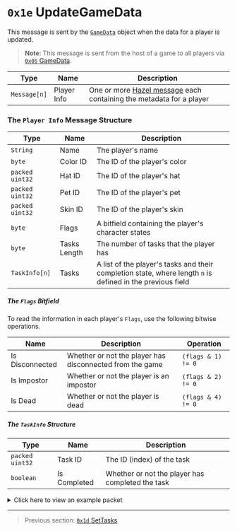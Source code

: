# `0x1e` UpdateGameData

This message is sent by the [`GameData`](../05_innernetobject_types/03_gamedata.md) object when the data for a player is updated.

> **Note**: This message is sent from the host of a game to all players via [`0x05` GameData](../02_root_message_types/05_gamedata.md).

| Type | Name | Description |
| --- | --- | --- |
| `Message[n]` | Player Info | One or more [Hazel message](../01_packet_structure/03_the_structure_of_a_hazel_message.md) each containing the metadata for a player |

### The `Player Info` Message Structure

| Type | Name | Description |
| --- | --- | --- |
| `String` | Name | The player's name |
| `byte` | Color ID | The ID of the player's color |
| `packed uint32` | Hat ID | The ID of the player's hat |
| `packed uint32` | Pet ID | The ID of the player's pet |
| `packed uint32` | Skin ID | The ID of the player's skin |
| `byte` | Flags | A bitfield containing the player's character states |
| `byte` | Tasks Length | The number of tasks that the player has |
| `TaskInfo[n]` | Tasks | A list of the player's tasks and their completion state, where length `n` is defined in the previous field |

##### The `Flags` Bitfield

To read the information in each player's `Flags`, use the following bitwise operations.

| Name | Description | Operation |
| --- | --- | --- |
| Is Disconnected | Whether or not the player has disconnected from the game | `(flags & 1) != 0` |
| Is Impostor | Whether or not the player is an impostor | `(flags & 2) != 0` |
| Is Dead | Whether or not the player is dead | `(flags & 4) != 0` |

##### The `TaskInfo` Structure

| Type | Name | Description |
| --- | --- | --- |
| `packed uint32` | Task ID | The ID (index) of the task |
| `boolean` | Is Completed | Whether or not the player has completed the task |

<details>
    <summary>Click here to view an example packet</summary>

```
01                          # Reliable packet
0079                        # Nonce
9f0105                      # Hazel message (tag of 0x05 = GameData)
    d3503f8a                # Game ID: -1975562029 (REDSUS)
    e50002                  # Hazel message (tag of 0x02 = RPC)
        58                  # Sender (GameData) Net ID: 88
        1e                  # RPC Call ID: 30 (UpdateGameData)
        160000              # Hazel message (tag of 0x00 = player 0)
            05416c696365    # Name: Alice
            08              # Color ID: 8 (Purple)
            51              # Hat ID: 81 (Chef's Hat)
            00              # Pet ID: 0 (None)
            00              # Skin ID: 0 (None)
            00              # Flags: None
            05              # Tasks Length: 5
                00  00      # Tasks[0], not completed
                01  00      # Tasks[1], not completed
                02  00      # Tasks[2], not completed
                03  00      # Tasks[3], not completed
                04  00      # Tasks[4], not completed
        160001              # Hazel message (tag of 0x01 = player 1)
            054a616d6573    # Name: James
            04              # Color ID: 4 (Orange)
            31              # Hat ID: 49 (Safari Hat)
            00              # Pet ID: 0 (None)
            00              # Skin ID: 0 (None)
            02              # Flags: Is Impostor
            05              # Tasks Length: 5
                00  00      # Tasks[0], not completed
                01  00      # Tasks[1], not completed
                02  00      # Tasks[2], not completed
                03  00      # Tasks[3], not completed
                04  00      # Tasks[4], not completed
        160003              # Hazel message (tag of 0x03 = player 3)
            054461766964    # Name: David
            00              # Color ID: 0 (Red)
            33              # Hat ID: 51 (Beanie)
            00              # Pet ID: 0 (None)
            00              # Skin ID: 0 (None)
            00              # Flags: None
            05              # Tasks Length: 5
                00  00      # Tasks[0], not completed
                01  00      # Tasks[1], not completed
                02  00      # Tasks[2], not completed
                03  00      # Tasks[3], not completed
                04  00      # Tasks[4], not completed
        160002              # Hazel message (tag of 0x02 = player 2)
            055361726168    # Name: Sarah
            05              # Color ID: 5 (Yellow)
            51              # Hat ID: 81 (Chef's Hat)
            00              # Pet ID: 0 (None)
            00              # Skin ID: 0 (None)
            00              # Flags: None
            05              # Tasks Length: 5
                00  00      # Tasks[0], not completed
                01  00      # Tasks[1], not completed
                02  00      # Tasks[2], not completed
                03  00      # Tasks[3], not completed
                04  00      # Tasks[4], not completed
        160004              # Hazel message (tag of 0x04 = player 4)
            0543696e6479    # Name: Cindy
            03              # Color ID: 3 (Pink)
            1c              # Hat ID: 28 (New Year's Party Hat)
            00              # Pet ID: 0 (None)
            00              # Skin ID: 0 (None)
            02              # Flags: Is Impostor
            05              # Tasks Length: 5
                00  00      # Tasks[0], not completed
                01  00      # Tasks[1], not completed
                02  00      # Tasks[2], not completed
                03  00      # Tasks[3], not completed
                04  00      # Tasks[4], not completed
        160005              # Hazel message (tag of 0x05 = player 5)
            054c61757261    # Name: Laura
            09              # Color ID: 9 (Brown)
            40              # Hat ID: 64 (Mohawk)
            02              # Pet ID: 2 (Mini Crewmate)
            0e              # Skin ID: 14 (Polus Winter Jacket)
            00              # Flags: None
            05              # Tasks Length: 5
                00  00      # Tasks[0], not completed
                01  00      # Tasks[1], not completed
                02  00      # Tasks[2], not completed
                03  00      # Tasks[3], not completed
                04  00      # Tasks[4], not completed
        160008              # Hazel message (tag of 0x08 = player 8)
            05536861756e    # Name: Shaun
            07              # Color ID: 7 (White)
            5a              # Hat ID: 90 (Mini Crewmate)
            00              # Pet ID: 0 (None)
            00              # Skin ID: 0 (None)
            00              # Flags: None
            05              # Tasks Length: 5
                00  00      # Tasks[0], not completed
                01  00      # Tasks[1], not completed
                02  00      # Tasks[2], not completed
                03  00      # Tasks[3], not completed
                04  00      # Tasks[4], not completed
        160009              # Hazel message (tag of 0x09 = player 9)
            0548656e7279    # Name: Logan
            0b              # Color ID: 11 (Light Green)
            27              # Hat ID: 39 (Ten Gallon Hat)
            00              # Pet ID: 0 (None)
            00              # Skin ID: 0 (None)
            00              # Flags: None
            05              # Tasks Length: 5
                00  00      # Tasks[0], not completed
                01  00      # Tasks[1], not completed
                02  00      # Tasks[2], not completed
                03  00      # Tasks[3], not completed
                04  00      # Tasks[4], not completed
        160007              # Hazel message (tag of 0x07 = player 7)
            054d6567616e    # Name: Henry
            0a              # Color ID: 10 (Cyan)
            5d              # Hat ID: 93 (Mini Crewmate Snowman)
            00              # Pet ID: 0 (None)
            00              # Skin ID: 0 (None)
            00              # Flags: None
            05              # Tasks Length: 5
                00  00      # Tasks[0], not completed
                01  00      # Tasks[1], not completed
                02  00      # Tasks[2], not completed
                03  00      # Tasks[3], not completed
                04  00      # Tasks[4], not completed
```
</details>

---

> Previous section: [`0x1d` SetTasks](29_settasks.md)
